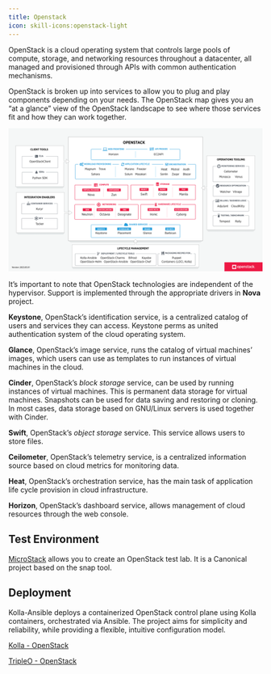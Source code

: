 ```yaml
---
title: Openstack
icon: skill-icons:openstack-light
---
```


OpenStack is a cloud operating system that controls large pools of compute, storage, and networking resources
throughout a datacenter, all managed and provisioned through APIs with common authentication mechanisms.

OpenStack is broken up into services to allow you to plug and play components depending on your needs.
The OpenStack map gives you an “at a glance” view of the OpenStack landscape
to see where those services fit and how they can work together.

![Architecture](./openstack/architecture.png)

It’s important to note that OpenStack technologies are independent of the hypervisor.
Support is implemented through the appropriate drivers in **Nova** project.

**Keystone**, OpenStack’s identification service, is a centralized catalog of users and services they can access.
Keystone perms as united authentication system of the cloud operating system.

**Glance**, OpenStack’s image service, runs the catalog of virtual machines’ images,
which users can use as templates to run instances of virtual machines in the cloud.

**Cinder**, OpenStack’s _block storage_ service, can be used by running instances of virtual machines.
This is permanent data storage for virtual machines.
Snapshots can be used for data saving and restoring or cloning.
In most cases, data storage based on GNU/Linux servers is used together with Cinder.

**Swift**, OpenStack’s _object storage_ service. This service allows users to store files.

**Ceilometer**, OpenStack’s telemetry service, is a centralized information source based on cloud metrics for monitoring data.

**Heat**, OpenStack’s orchestration service, has the main task of application life cycle provision in cloud infrastructure.

**Horizon**, OpenStack’s dashboard service, allows management of cloud resources through the web console.

## Test Environment

[MicroStack](https://microstack.run/) allows you to create an OpenStack test lab. It is a Canonical project based on the snap tool.

## Deployment

Kolla-Ansible deploys a containerized OpenStack control plane using Kolla containers,
orchestrated via Ansible.
The project aims for simplicity and reliability, while providing a flexible, intuitive configuration model.

[Kolla - OpenStack](https://wiki.openstack.org/wiki/Kolla)

[TripleO - OpenStack](https://wiki.openstack.org/wiki/TripleO)
